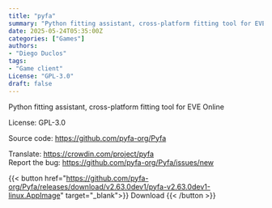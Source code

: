 ```yaml
---
title: "pyfa"
summary: "Python fitting assistant, cross-platform fitting tool for EVE Online"
date: 2025-05-24T05:35:00Z
categories: ["Games"]
authors:
- "Diego Duclos"
tags:
- "Game client"
License: "GPL-3.0"
draft: false
---
```


Python fitting assistant, cross-platform fitting tool for EVE Online

License: GPL-3.0

Source code: <https://github.com/pyfa-org/Pyfa>

Translate: <https://crowdin.com/project/pyfa>  
Report the bug: <https://github.com/pyfa-org/Pyfa/issues/new>  

{{< button href="https://github.com/pyfa-org/Pyfa/releases/download/v2.63.0dev1/pyfa-v2.63.0dev1-linux.AppImage" target="_blank">}}
Download
{{< /button >}}